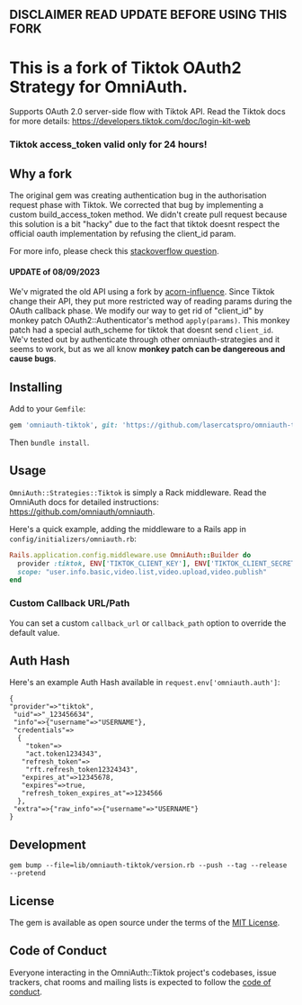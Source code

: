 ## DISCLAIMER READ UPDATE BEFORE USING THIS FORK


# This is a fork of Tiktok OAuth2 Strategy for OmniAuth.

Supports OAuth 2.0 server-side flow with Tiktok API.
Read the Tiktok docs for more details: https://developers.tiktok.com/doc/login-kit-web

### Tiktok access_token valid only for 24 hours!

## Why a fork
The original gem was creating authentication bug in the authorisation request phase with Tiktok.
We corrected that bug by implementing a custom build_access_token method. We didn't create pull request because this solution is a bit "hacky" due to the fact that tiktok doesnt respect the official oauth implementation by refusing the client_id param.

For more info, please check this [stackoverflow question](https://stackoverflow.com/questions/74747343/tiktok-oauth-parameter-error-login-kit
).

#### UPDATE of 08/09/2023
We'v migrated the old API using a fork by [acorn-influence](https://github.com/acorn-influence/omniauth-tiktok). Since Tiktok change their API, they put more restricted way of reading params during the OAuth callback phase. 
We modify our way to get rid of "client_id" by monkey patch OAuth2::Authenticator's method ``apply(params)``. This monkey patch had a special auth_scheme for tiktok that doesnt send ``client_id``. 
We'v tested out by authenticate through other omniauth-strategies and it seems to work, but as we all know **monkey patch can be dangereous and cause bugs**.

## Installing

Add to your `Gemfile`:

```ruby
gem 'omniauth-tiktok', git: 'https://github.com/lasercatspro/omniauth-tiktok.git'
```

Then `bundle install`.

## Usage

`OmniAuth::Strategies::Tiktok` is simply a Rack middleware. Read the OmniAuth docs for detailed instructions: https://github.com/omniauth/omniauth.

Here's a quick example, adding the middleware to a Rails app in `config/initializers/omniauth.rb`:

```ruby
Rails.application.config.middleware.use OmniAuth::Builder do
  provider :tiktok, ENV['TIKTOK_CLIENT_KEY'], ENV['TIKTOK_CLIENT_SECRET'],
  scope: "user.info.basic,video.list,video.upload,video.publish"
end
```

### Custom Callback URL/Path

You can set a custom `callback_url` or `callback_path` option to override the default value.

## Auth Hash

Here's an example Auth Hash available in `request.env['omniauth.auth']`:

```
{
"provider"=>"tiktok",
 "uid"=>"_123456634",
 "info"=>{"username"=>"USERNAME"},
 "credentials"=>
  {
    "token"=>
    "act.token1234343",
   "refresh_token"=>
    "rft.refresh_token12324343",
   "expires_at"=>12345678,
   "expires"=>true,
   "refresh_token_expires_at"=>1234566
  },
 "extra"=>{"raw_info"=>{"username"=>"USERNAME"}
}
```

## Development

```
gem bump --file=lib/omniauth-tiktok/version.rb --push --tag --release --pretend
```

## License

The gem is available as open source under the terms of the [MIT License](https://opensource.org/licenses/MIT).

## Code of Conduct

Everyone interacting in the OmniAuth::Tiktok project's codebases, issue trackers, chat rooms and mailing lists is expected to follow the [code of conduct](https://github.com/Lianowar/omniauth-tiktok/blob/master/CODE_OF_CONDUCT.md).

